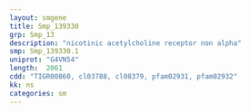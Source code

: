 ```yaml
---
layout: smgene
title: Smp_139330
grp: Smp_13
description: "nicotinic acetylcholine receptor non alpha"
smp: Smp_139330.1
uniprot: "G4VN54"
length:  2061
cdd: "TIGR00860, cl03788, cl08379, pfam02931, pfam02932"
kk: ns
categories: sm
---
```

